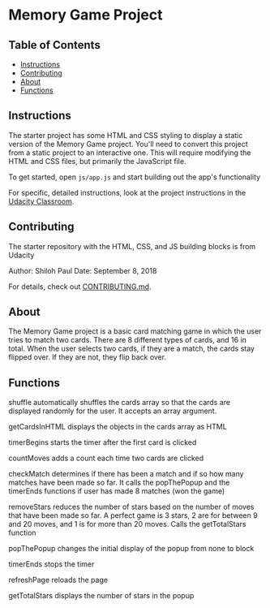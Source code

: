 # Memory Game Project

## Table of Contents

* [Instructions](#instructions)
* [Contributing](#contributing)
* [About](#about)
* [Functions](#functions)

## Instructions

The starter project has some HTML and CSS styling to display a static version of the Memory Game project. You'll need to convert this project from a static project to an interactive one. This will require modifying the HTML and CSS files, but primarily the JavaScript file.

To get started, open `js/app.js` and start building out the app's functionality

For specific, detailed instructions, look at the project instructions in the [Udacity Classroom](https://classroom.udacity.com/me).

## Contributing

The starter repository with the HTML, CSS, and JS building blocks is from Udacity

Author: Shiloh Paul
Date: September 8, 2018

For details, check out [CONTRIBUTING.md](CONTRIBUTING.md).

## About
The Memory Game project is a basic card matching game in which the user tries to
match two cards. There are 8 different types of cards, and 16 in total. When the
user selects two cards, if they are a match, the cards stay flipped over. If they
are not, they flip back over.

## Functions
shuffle automatically shuffles the cards array so that the cards are displayed
randomly for the user. It accepts an array argument.

getCardsInHTML displays the objects in the cards array as HTML

timerBegins starts the timer after the first card is clicked

countMoves adds a count each time two cards are clicked

checkMatch determines if there has been a match and if so how many matches have
been made so far. It calls the popThePopup and the timerEnds functions if user
has made 8 matches (won the game)

removeStars reduces the number of stars based on the number of moves that have
been made so far. A perfect game is 3 stars, 2 are for between 9 and 20 moves,
and 1 is for more than 20 moves. Calls the getTotalStars function  

popThePopup changes the initial display of the popup from none to block

timerEnds stops the timer

refreshPage reloads the page

getTotalStars displays the number of stars in the popup
